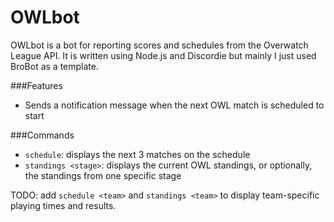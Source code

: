 OWLbot
=======

OWLbot is a bot for reporting scores and schedules from the Overwatch League API.  It is written using Node.js and Discordie but mainly I just used BroBot as a template.

###Features
* Sends a notification message when the next OWL match is scheduled to start

###Commands
* `schedule`: displays the next 3 matches on the schedule
* `standings <stage>`: displays the current OWL standings, or optionally, the standings from one specific stage

TODO: add `schedule <team>` and `standings <team>` to display team-specific playing times and results.
